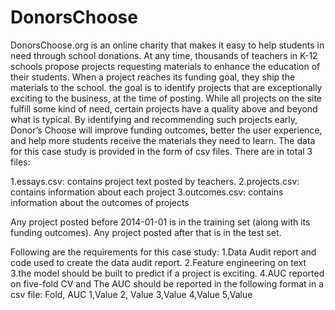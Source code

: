 # DonorsChoose
DonorsChoose.org is an online charity that makes it easy to help students in need through school donations. At any time, thousands of teachers in K-12 schools propose projects requesting materials to enhance the education of their students. When a project reaches its funding goal, they ship the materials to the school. the goal is to identify projects that are exceptionally exciting to the business, at the time of posting. While all projects on the site fulfill some kind of need, certain projects have a quality above and beyond what is typical. By identifying and recommending such projects early, Donor’s Choose will improve funding outcomes, better the user experience, and help more students receive the materials they need to learn. The data for this case study is provided in the form of csv files. There are in total 3 files:

1.essays.csv: contains project text posted by teachers.
2.projects.csv: contains information about each project
3.outcomes.csv: contains information about the outcomes of projects

Any project posted before 2014-01-01 is in the training set (along with its funding outcomes). Any project posted after that is in the test set.

Following are the requirements for this case study:
1.Data Audit report and code used to create the data audit report. 
2.Feature engineering on text 
3.the model should be built to predict if a project is exciting.
4.AUC reported on five-fold CV and The AUC should be reported in the following format in a csv file: 
Fold, AUC 1,Value 2, Value 3,Value 4,Value 5,Value

